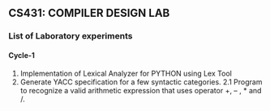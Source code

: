 ## CS431: COMPILER DESIGN LAB
### List of Laboratory experiments

#### Cycle-1
1. Implementation of Lexical Analyzer for PYTHON using Lex Tool
2. Generate YACC specification for a few syntactic categories.
  2.1 Program to recognize a valid arithmetic expression that uses operator +, – , * and /.
